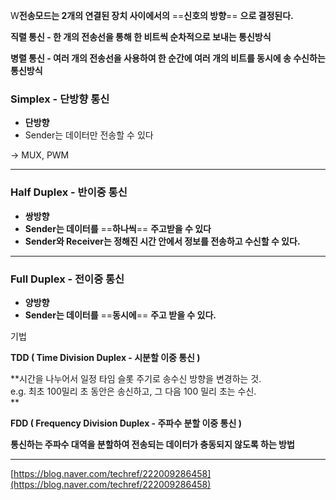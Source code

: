 W**전송모드는 2개의 연결된 장치 사이에서의** ==**신호의 방향**== **으로 결정된다.**

**직렬 통신 - 한 개의 전송선을 통해 한 비트씩 순차적으로 보내는 통신방식**

**병렬 통신 - 여러 개의 전송선을 사용하여 한 순간에 여러 개의 비트를 동시에 송 수신하는 통신방식**

### Simplex - 단방향 통신

- **단방향**
- Sender는 데이터만 전송할 수 있다

→ MUX, PWM

  

  

---

### Half Duplex - 반이중 통신

- **쌍방향**
- **Sender는 데이터를** ==**하나씩**== **주고받을 수 있다**
- **Sender와 Receiver는 정해진 시간 안에서 정보를 전송하고 수신할 수 있다.**

  

---

### Full Duplex - 전이중 통신

- **양방향**
- **Sender는 데이터를** ==**동시에**== **주고 받을 수 있다.**

  

기법

**TDD ( Time Division Duplex - 시분할 이중 통신 )**

**시간을 나누어서 일정 타임 슬롯 주기로 송수신 방향을 변경하는 것.  
e.g. 최초 100밀리 초 동안은 송신하고, 그 다음 100 밀리 초는 수신.  
**

  

**FDD ( Frequency Division Duplex - 주파수 분할 이중 통신 )**

**통신하는 주파수 대역을 분할하여 전송되는 데이터가 충동되지 않도록 하는 방법**

  

  

  

  

  

  

  

  

  

  

---

[https://blog.naver.com/techref/222009286458](https://blog.naver.com/techref/222009286458)